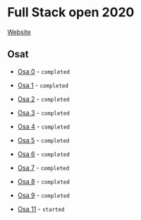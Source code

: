 # Full Stack open 2020
[Website](https://fullstackopen.com/)
## Osat ##
* [Osa 0](https://github.com/Viltska/fullstack-course/tree/master/Osa0) - `completed`

* [Osa 1](https://github.com/Viltska/fullstack-course/tree/master/Osa1) - `completed`

* [Osa 2](https://github.com/Viltska/fullstack-course/tree/master/Osa2) - `completed`

* [Osa 3](https://github.com/Viltska/fullstack-osa3) - `completed`

* [Osa 4](https://github.com/Viltska/fullstack-course/tree/master/Osa4) - `completed`

* [Osa 5](https://github.com/Viltska/fullstack-course/tree/master/Osa5) - `completed`

* [Osa 6](https://github.com/Viltska/fullstack-course/tree/master/Osa6) - `completed`

* [Osa 7](https://github.com/Viltska/fullstack-course/tree/master/Osa7) - `completed`

* [Osa 8](https://github.com/Viltska/fullstack-course/tree/master/Osa8) - `completed`

* [Osa 9](https://github.com/Viltska/fullstack-course/tree/master/Osa9) - `completed`

* [Osa 11](https://github.com/Viltska/fullstack-course/tree/master/Osa11) - `started`
